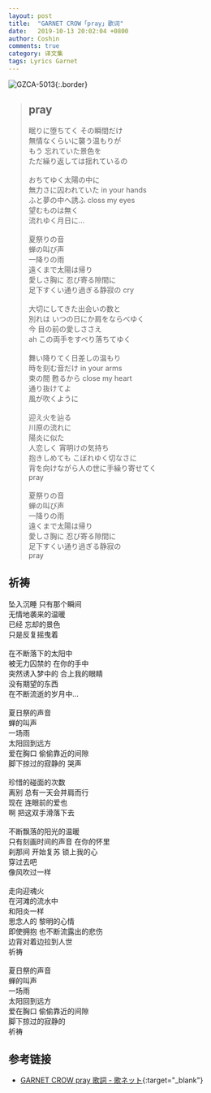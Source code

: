 ```yaml
---
layout: post
title:  "GARNET CROW「pray」歌词"
date:   2019-10-13 20:02:04 +0800
author: Coshin
comments: true
category: 译文集
tags: Lyrics Garnet
---
```

![GZCA-5013](https://ganekuro.github.io/images/discography/album/GZCA-5013.jpg){:.border}

<blockquote class="original">
  <h2>pray</h2>
  <p>
    眠りに堕ちてく その瞬間だけ<br>
    無情なくらいに襲う温もりが<br>
    もう 忘れていた景色を<br>
    ただ繰り返しては揺れているの<br>
    <br>
    おちてゆく太陽の中に<br>
    無力さに囚われていた in your hands<br>
    ふと夢の中へ誘ふ closs my eyes<br>
    望むものは無く<br>
    流れゆく月日に…<br>
    <br>
    夏祭りの音<br>
    蝉の叫び声<br>
    一降りの雨<br>
    遠くまで太陽は帰り<br>
    愛しさ胸に 忍び寄る隙間に<br>
    足下すくい通り過ぎる静寂の cry<br>
    <br>
    大切にしてきた出会いの数と<br>
    別れは いつの日にか肩をならべゆく<br>
    今 目の前の愛しささえ<br>
    ah この両手をすべり落ちてゆく<br>
    <br>
    舞い降りてく日差しの温もり<br>
    時を刻む音だけ in your arms<br>
    束の間 甦るから close my heart<br>
    通り抜けてよ<br>
    風が吹くように<br>
    <br>
    迎え火を辿る<br>
    川原の流れに<br>
    陽炎に似た<br>
    人恋しく 宵明けの気持ち<br>
    抱きしめても こぼれゆく切なさに<br>
    背を向けながら人の世に手繰り寄せてく<br>
    pray<br>
    <br>
    夏祭りの音<br>
    蝉の叫び声<br>
    一降りの雨<br>
    遠くまで太陽は帰り<br>
    愛しさ胸に 忍び寄る隙間に<br>
    足下すくい通り過ぎる静寂の<br>
    pray
  </p>
</blockquote>

<div class="translation">
  <h2>祈祷</h2>
  <p>
    坠入沉睡 只有那个瞬间<br>
    无情地袭来的温暖<br>
    已经 忘却的景色<br>
    只是反复摇曳着<br>
    <br>
    在不断落下的太阳中<br>
    被无力囚禁的 在你的手中<br>
    突然诱入梦中的 合上我的眼睛<br>
    没有期望的东西<br>
    在不断流逝的岁月中…<br>
    <br>
    夏日祭的声音<br>
    蝉的叫声<br>
    一场雨<br>
    太阳回到远方<br>
    爱在胸口 偷偷靠近的间隙<br>
    脚下掠过的寂静的 哭声<br>
    <br>
    珍惜的碰面的次数<br>
    离别 总有一天会并肩而行<br>
    现在 连眼前的爱也<br>
    啊 把这双手滑落下去<br>
    <br>
    不断飘落的阳光的温暖<br>
    只有刻画时间的声音 在你的怀里<br>
    刹那间 开始复苏 锁上我的心<br>
    穿过去吧<br>
    像风吹过一样<br>
    <br>
    走向迎魂火<br>
    在河滩的流水中<br>
    和阳炎一样<br>
    思念人的 黎明的心情<br>
    即使拥抱 也不断流露出的悲伤<br>
    边背对着边拉到人世<br>
    祈祷<br>
    <br>
    夏日祭的声音<br>
    蝉的叫声<br>
    一场雨<br>
    太阳回到远方<br>
    爱在胸口 偷偷靠近的间隙<br>
    脚下掠过的寂静的<br>
    祈祷
  </p>
</div>

## 参考链接

* [GARNET CROW pray 歌詞 - 歌ネット](https://www.uta-net.com/song/20138/){:target="_blank"}
